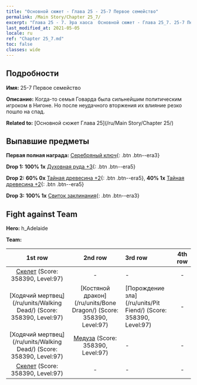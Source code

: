 ```yaml
---
title: "Основной сюжет - Глава 25 - 25-7 Первое семейство"
permalink: /Main Story/Chapter 25_7/
excerpt: "Глава 25 - 7. Эра хаоса  Основной сюжет - Глава 25_7. 25-7 Первое семейство"
last_modified_at: 2021-05-05
locale: ru
ref: "Chapter 25_7.md"
toc: false
classes: wide
---
```


## Подробности

 **Имя:** 25-7 Первое семейство

 **Описание:** Когда-то семья Говарда была сильнейшим политическим игроком в Нигоне. Но после неудачного вторжения их влияние резко пошло на спад.

 **Related to:** [Основной сюжет Глава 25](/ru/Main Story/Chapter 25/)

## Выпавшие предметы

 **Первая полная награда:** [Серебряный ключ](/ItemsRU/con_693/){: .btn .btn--era3}

 **Drop 1:** **100% 1x** [Духовная руда +3](/ItemsRU/mat_82/){: .btn .btn--era5}

 **Drop 2:** **60% 0x** [Тайная древесина +2](/ItemsRU/mat_76/){: .btn .btn--era5}, **40% 1x** [Тайная древесина +2](/ItemsRU/mat_76/){: .btn .btn--era5}

 **Drop 3:** **100% 1x** [Свиток заклинания](/ItemsRU/con_694/){: .btn .btn--era3}


## Fight against Team
 **Hero:** h_Adelaide

 **Team:**


  | 1st row | 2nd row | 3rd row | 4th row |
  |:----:|:----:|:----|:----:|
  | [Скелет](/ru/units/Skeleton/) (Score: 358390, Level:97)  | - | - | - |
  | [Ходячий мертвец](/ru/units/Walking Dead/) (Score: 358390, Level:97)  | [Костяной дракон](/ru/units/Bone Dragon/) (Score: 358390, Level:97)  | [Порождение зла](/ru/units/Pit Fiend/) (Score: 358390, Level:97)  | - |
  | [Ходячий мертвец](/ru/units/Walking Dead/) (Score: 358390, Level:97)  | [Медуза](/ru/units/Medusa/) (Score: 358390, Level:97)  | - | - |
  | [Скелет](/ru/units/Skeleton/) (Score: 358390, Level:97)  | - | - | - |


